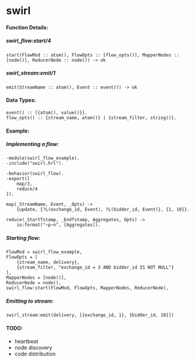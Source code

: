 swirl
=====
#### Function Details: ####

##### swirl_flow:start/4 ######

    start(FlowMod :: atom(), FlowOpts :: [flow_opts()], MapperNodes :: [node()], ReducerNode :: node()) -> ok

##### swirl_stream:emit/1 ######

    emit(StreamName :: atom(), Event :: event()) -> ok

#### Data Types: ####

    event() :: [{atom(), value()}].
    flow_opts() :: {stream_name, atom()} | {stream_filter, string()}.

#### Example: ####

##### Implementing a flow: #####
    -module(swirl_flow_example).
    -include("swirl.hrl").

    -behavior(swirl_flow).
    -export([
        map/3,
        reduce/4
    ]).

    map(_StreamName, Event, _Opts) ->
        {update, {?L(exchange_id, Event), ?L(bidder_id, Event)}, {1, 10}}.

    reduce(_StartTstamp, _EndTstamp, Aggregates, Opts) ->
        io:format("~p~n", [Aggregates]).

##### Starting flow: #####

    FlowMod = swirl_flow_example,
    FlowOpts = [
        {stream_name, delivery},
        {stream_filter, "exchange_id = 3 AND bidder_id IS NOT NULL"}
    ],
    MapperNodes = [node()],
    ReducerNode = node(),
    swirl_flow:start(FlowMod, FlowOpts, MapperNodes, ReducerNode),

##### Emitting to stream: #####

    swirl_stream:emit(delivery, [{exchange_id, 1}, {bidder_id, 10}])

#### TODO: ####
- heartbeat
- node discovery
- code distribution
